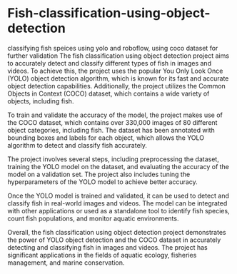 # Fish-classification-using-object-detection
classifying fish speices using yolo and roboflow, using coco dataset for further validation
The fish classification using object detection project aims to accurately detect and classify different types of fish in images and videos. To achieve this, the project uses the popular You Only Look Once (YOLO) object detection algorithm, which is known for its fast and accurate object detection capabilities. Additionally, the project utilizes the Common Objects in Context (COCO) dataset, which contains a wide variety of objects, including fish.

To train and validate the accuracy of the model, the project makes use of the COCO dataset, which contains over 330,000 images of 80 different object categories, including fish. The dataset has been annotated with bounding boxes and labels for each object, which allows the YOLO algorithm to detect and classify fish accurately.

The project involves several steps, including preprocessing the dataset, training the YOLO model on the dataset, and evaluating the accuracy of the model on a validation set. The project also includes tuning the hyperparameters of the YOLO model to achieve better accuracy.

Once the YOLO model is trained and validated, it can be used to detect and classify fish in real-world images and videos. The model can be integrated with other applications or used as a standalone tool to identify fish species, count fish populations, and monitor aquatic environments.

Overall, the fish classification using object detection project demonstrates the power of YOLO object detection and the COCO dataset in accurately detecting and classifying fish in images and videos. The project has significant applications in the fields of aquatic ecology, fisheries management, and marine conservation.
